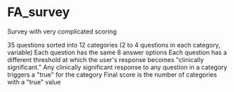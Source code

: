 # FA_survey
Survey with very complicated scoring

35 questions sorted into 12 categories (2 to 4 questions in each category, variable)
Each question has the same 8 answer options
Each question has a different threshold at which the user's response becomes "clinically significant."
Any clinically significant response to any question in a category triggers a "true" for the category
Final score is the number of categories with a "true" value


